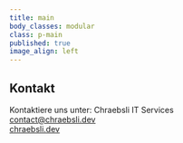 ```yaml
---
title: main
body_classes: modular
class: p-main
published: true
image_align: left
---
```


## Kontakt

Kontaktiere uns unter:
Chraebsli IT Services  
[contact@chraebsli.dev](mailto:contact@chraebsli.dev)  
[chraebsli.dev](https://chraebsli.dev)
